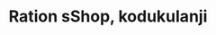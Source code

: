 ---
title: "Ration sShop, kodukulanji"
url: /kodukulanji/ration-sshop-kodukulanji/
shop: Lebensmittel
---